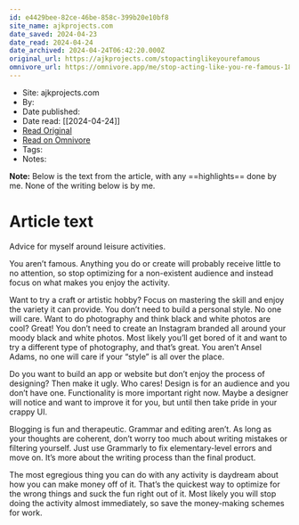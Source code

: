 ```yaml
---
id: e4429bee-82ce-46be-858c-399b20e10bf8
site_name: ajkprojects.com
date_saved: 2024-04-23
date_read: 2024-04-24
date_archived: 2024-04-24T06:42:20.000Z
original_url: https://ajkprojects.com/stopactinglikeyourefamous
omnivore_url: https://omnivore.app/me/stop-acting-like-you-re-famous-18f0aab4e12
---
```


 - Site: ajkprojects.com
 - By: 
 - Date published: 
 - Date read: [[2024-04-24]]
 - [Read Original](https://ajkprojects.com/stopactinglikeyourefamous)
 - [Read on Omnivore](https://omnivore.app/me/stop-acting-like-you-re-famous-18f0aab4e12)
 - Tags: 
 - Notes: 

**Note:** Below is the text from the article, with any ==highlights== done by me. None of the writing below is by me.

# Article text
Advice for myself around leisure activities.

You aren’t famous. Anything you do or create will probably receive little to no attention, so stop optimizing for a non-existent audience and instead focus on what makes you enjoy the activity. 

Want to try a craft or artistic hobby? Focus on mastering the skill and enjoy the variety it can provide. You don’t need to build a personal style. No one will care. Want to do photography and think black and white photos are cool? Great! You don’t need to create an Instagram branded all around your moody black and white photos. Most likely you’ll get bored of it and want to try a different type of photography, and that’s great. You aren’t Ansel Adams, no one will care if your “style” is all over the place.

Do you want to build an app or website but don’t enjoy the process of designing? Then make it ugly. Who cares! Design is for an audience and you don’t have one. Functionality is more important right now. Maybe a designer will notice and want to improve it for you, but until then take pride in your crappy UI. 

Blogging is fun and therapeutic. Grammar and editing aren’t. As long as your thoughts are coherent, don’t worry too much about writing mistakes or filtering yourself. Just use Grammarly to fix elementary-level errors and move on. It’s more about the writing process than the final product.

The most egregious thing you can do with any activity is daydream about how you can make money off of it. That’s the quickest way to optimize for the wrong things and suck the fun right out of it. Most likely you will stop doing the activity almost immediately, so save the money-making schemes for work.

